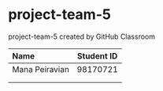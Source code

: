 # project-team-5
project-team-5 created by GitHub Classroom

|Name       |Student ID|
|:----------|:-----------:|
|Mana Peiravian|98170721|
|||
|||

